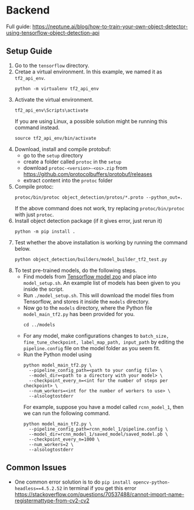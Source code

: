 # Backend

Full guide: https://neptune.ai/blog/how-to-train-your-own-object-detector-using-tensorflow-object-detection-api

## Setup Guide
1. Go to the `tensorflow` directory.
1. Cretae a virtual environment. In this example, we named it as `tf2_api_env`.
    ```
    python -m virtualenv tf2_api_env
    ```
1. Activate the virtual environment.
    ```
    tf2_api_env\Scripts\activate
    ```
    If you are using Linux, a possible solution might be running this command instead.
    ```
    source tf2_api_env/bin/activate
    ```
1. Download, install and compile protobuf:
    - go to the `setup` directory
    - create a folder called `protoc` in the `setup`
    - download `protoc-<version>-<os>.zip` from https://github.com/protocolbuffers/protobuf/releases
    - extract content into the `protoc` folder
1. Compile protoc:
    ```
    protoc/bin/protoc object_detection/protos/*.proto --python_out=.
    ```
    If the above command does not work, try replacing `protoc/bin/protoc` with just `protoc`.
1. Install object detection package (if it gives error, just rerun it)
    ```
    python -m pip install .
    ```
1. Test whether the above installation is working by running the command below.
    ```
    python object_detection/builders/model_builder_tf2_test.py
    ```
1.  To test pre-trained models, do the following steps.
    - Find models from [Tensorflow model zoo](https://github.com/tensorflow/models/blob/master/research/object_detection/g3doc/tf2_detection_zoo.md) and place into `model_setup.sh`. An example list of models has been given to you inside the script.
    - Run `./model_setup.sh`. This will download the model files from Tensorflow, and stores it inside the `models` directory.
    - Now go to the `models` directory, where the Python file `model_main_tf2.py` has been provided for you.
      ```
      cd ../models
      ```
    - For any model, make configurations changes to `batch_size, fine_tune_checkpoint, label_map_path, input_path` by editing the `pipeline.config` file on the model folder as you seem fit.
    - Run the Python model using
      ```
      python model_main_tf2.py \
        --pipeline_config_path=<path to your config file> \
        --model_dir=<path to a directory with your model> \
        --checkpoint_every_n=<int for the number of steps per checkpoint> \
        --num_workers=<int for the number of workers to use> \
        --alsologtostderr
      ```
      For example, suppose you have a model called `rcnn_model_1`, then we can run the following command.
      ```
      python model_main_tf2.py \
        --pipeline_config_path=rcnn_model_1/pipeline.config \
        --model_dir=rcnn_model_1/saved_model/saved_model.pb \
        --checkpoint_every_n=1000 \
        --num_workers=2 \
        --alsologtostderr
      ```

## Common Issues
- One common error solution is to do `pip install opencv-python-headless==4.5.2.52` in terminal if you get this error https://stackoverflow.com/questions/70537488/cannot-import-name-registermattype-from-cv2-cv2
